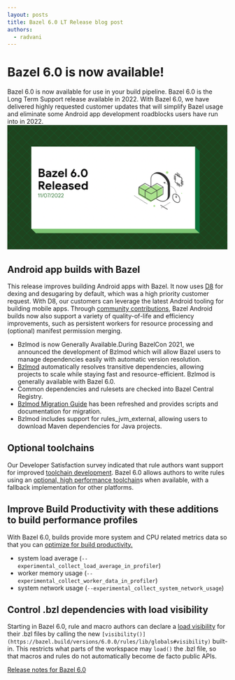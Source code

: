 ```yaml
---
layout: posts
title: Bazel 6.0 LT Release blog post
authors:
  - radvani
---
```


# Bazel 6.0 is now available!
Bazel 6.0 is now available for use in your build pipeline. Bazel 6.0 is the Long Term Support release available in 2022. With Bazel 6.0, we have delivered highly requested customer updates that will simplify Bazel usage and eliminate some Android app development roadblocks users have run into in 2022.
![Image](../images/Bazel6.0ReleaseBlogPost.png)

## Android app builds with Bazel
This release improves building Android apps with Bazel. It now uses [D8](https://developer.android.com/studio/command-line/d8) for dexing and desugaring by default, which was a high priority customer request. With D8, our customers can leverage the latest Android tooling for building mobile apps. 
Through [community contributions,](https://github.com/bazelbuild/bazel/pulls?q=is%3Apr+is%3Aclosed+label%3Ateam-android+closed%3A2021-11-01..2022-12-02+) Bazel Android builds now also support a variety of quality-of-life and efficiency improvements, such as persistent workers for resource processing and (optional) manifest permission merging.

- Bzlmod is now Generally Available.During BazelCon 2021, we announced the development of Bzlmod which will allow Bazel users to manage dependencies easily with automatic version resolution.
- [Bzlmod](https://bazel.build/docs/bzlmod) automatically resolves transitive dependencies, allowing projects to scale while staying fast and resource-efficient. Bzlmod is generally available with Bazel 6.0.
-   Common dependencies and rulesets are checked into Bazel Central Registry.
-   [Bzlmod Migration Guide](https://docs.google.com/document/d/1JtXIVnXyFZ4bmbiBCr5gsTH4-opZAFf5DMMb-54kES0/edit?usp=gmail) has been refreshed and provides scripts and documentation for migration. 
-   Bzlmod includes support for rules_jvm_external, allowing users to download Maven dependencies for Java projects.

## Optional toolchains
Our Developer Satisfaction survey indicated that rule authors want support for improved [toolchain development](https://bazel.build/versions/6.0.0/extending/toolchains#optional-toolchains). Bazel 6.0 allows authors to write rules using an [optional, high performance toolchain](https://bazel.build/docs/toolchains#optional-toolchains)s when available, with a fallback implementation for other platforms.

## Improve Build Productivity with these additions to build performance profiles
With Bazel 6.0, builds provide more system and CPU related metrics data so that you can [optimize for build productivity.](https://blog.bazel.build/2022/11/15/build-performance-metrics.html)

-   system load average (`--experimental_collect_load_average_in_profiler`)   
-   worker memory usage (`--experimental_collect_worker_data_in_profiler`)
-   system network usage (`--experimental_collect_system_network_usage`)

## Control .bzl dependencies with load visibility
Starting in Bazel 6.0, rule and macro authors can declare a [load visibility](https://bazel.build/versions/6.0.0/concepts/visibility#load-visibility) for their .bzl files by calling the new `[visibility()](https://bazel.build/versions/6.0.0/rules/lib/globals#visibility)` built-in. This restricts what parts of the workspace may `load()` the .bzl file, so that macros and rules do not automatically become de facto public APIs.

[Release notes for Bazel 6.0](https://docs.google.com/document/d/1pu2ARPweOCTxPsRR8snoDtkC9R51XWRyBXeiC6Ql5so/edit#heading=h.kh1neevharzp)
